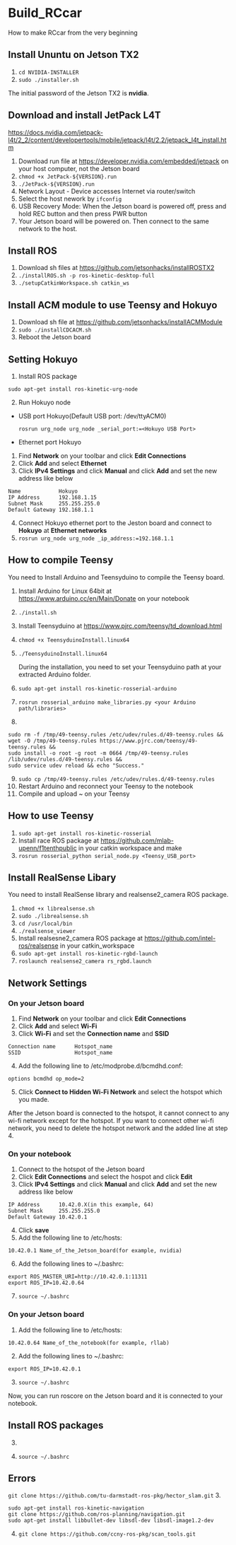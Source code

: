 # Build_RCcar
How to make RCcar from the very beginning
## Install Ununtu on Jetson TX2
1. ```cd NVIDIA-INSTALLER```
2. ```sudo ./installer.sh```

The initial password of the Jetson TX2 is **nvidia**.

## Download and install JetPack L4T
https://docs.nvidia.com/jetpack-l4t/2_2/content/developertools/mobile/jetpack/l4t/2.2/jetpack_l4t_install.htm
1. Download run file at https://developer.nvidia.com/embedded/jetpack on your host computer, not the Jetson board
2. ```chmod +x JetPack-${VERSION}.run```
3. ```./JetPack-${VERSION}.run```
4. Network Layout - Device accesses Internet via router/switch
5. Select the host nework by ```ifconfig```
6. USB Recovery Mode: When the Jetson board is powered off, press and hold REC button and then press PWR button
7. Your Jetson board will be powered on. Then connect to the same network to the host.

## Install ROS
1. Download sh files at https://github.com/jetsonhacks/installROSTX2
2. ```./installROS.sh -p ros-kinetic-desktop-full```
3. ```./setupCatkinWorkspace.sh catkin_ws```

## Install ACM module to use Teensy and Hokuyo
1. Download sh file at https://github.com/jetsonhacks/installACMModule
2. ```sudo ./installCDCACM.sh```
3. Reboot the Jetson board

## Setting Hokuyo
1. Install ROS package
  ```
  sudo apt-get install ros-kinetic-urg-node
  ```
2. Run Hokuyo node
  * USB port Hokuyo(Default USB port: /dev/ttyACM0)
    ```
    rosrun urg_node urg_node _serial_port:=<Hokuyo USB Port>
    ```
  * Ethernet port Hokuyo
  1. Find **Network** on your toolbar and click **Edit Connections**
  2. Click **Add** and select **Ethernet**
  3. Click **IPv4 Settings** and click **Manual** and click **Add** and set the new address like below
  ```
  Name            Hokuyo   
  IP Address      192.168.1.15
  Subnet Mask     255.255.255.0
  Default Gateway 192.168.1.1
  ```
  4. Connect Hokuyo ethernet port to the Jeston board and connect to **Hokuyo** at **Ethernet networks**
  5. ```rosrun urg_node urg_node _ip_address:=192.168.1.1```
  
## How to compile Teensy
You need to Install Arduino and Teensyduino to compile the Teensy board.
1. Install Arduino for Linux 64bit at https://www.arduino.cc/en/Main/Donate on your notebook
2. ```./install.sh```
3. Install Teensyduino at https://www.pjrc.com/teensy/td_download.html
4. ```chmod +x TeensyduinoInstall.linux64```
5. ```./TeensyduinoInstall.linux64``` 
 
   During the installation, you need to set your Teensyduino path at your extracted Arduino folder.
6. ```sudo apt-get install ros-kinetic-rosserial-arduino```
7. ```rosrun rosserial_arduino make_libraries.py <your Arduino path/libraries>```
8. 
```
sudo rm -f /tmp/49-teensy.rules /etc/udev/rules.d/49-teensy.rules &&
wget -O /tmp/49-teensy.rules https://www.pjrc.com/teensy/49-teensy.rules &&
sudo install -o root -g root -m 0664 /tmp/49-teensy.rules /lib/udev/rules.d/49-teensy.rules &&
sudo service udev reload && echo "Success."
```
9. ```sudo cp /tmp/49-teensy.rules /etc/udev/rules.d/49-teensy.rules```
10. Restart Arduino and reconnect your Teensy to the notebook
11. Compile and upload ~ on your Teensy

## How to use Teensy 
1. ```sudo apt-get install ros-kinetic-rosserial```
2. Install race ROS package at https://github.com/mlab-upenn/f1tenthpublic in your catkin workspace and make
3. ```rosrun rosserial_python serial_node.py <Teensy_USB_port>```

## Install RealSense Libary
You need to install RealSense library and realsense2_camera ROS package.
1. ```chmod +x librealsense.sh```
2. ```sudo ./librealsense.sh```
3. ```cd /usr/local/bin```
4. ```./realsense_viewer```
5. Install realsesne2_camera ROS package at https://github.com/intel-ros/realsense in your catkin_workspace
6. ```sudo apt-get install ros-kinetic-rgbd-launch```
7. ```roslaunch realsense2_camera rs_rgbd.launch```

## Network Settings
### On your Jetson board
1. Find **Network** on your toolbar and click **Edit Connections**
2. Click **Add** and select **Wi-Fi**
3. Click **Wi-Fi** and set the **Connection name** and **SSID**
```
Connection name      Hotspot_name  
SSID                 Hotspot_name
```
4. Add the following line to /etc/modprobe.d/bcmdhd.conf:
```
options bcmdhd op_mode=2
```
5. Click **Connect to Hidden Wi-Fi Network** and select the hotspot which you made.

After the Jetson board is connected to the hotspot, it cannot connect to any wi-fi network except for the hotspot.
If you want to connect other wi-fi network, you need to delete the hotspot network and the added line at step 4.

### On your notebook
1. Connect to the hotspot of the Jetson board
2. Click **Edit Connections** and select the hospot and click **Edit**
3. Click **IPv4 Settings** and click **Manual** and click **Add** and set the new address like below
```
IP Address      10.42.0.X(in this example, 64)
Subnet Mask     255.255.255.0
Default Gateway 10.42.0.1
```
4. Click **save**
5. Add the following line to /etc/hosts:
```
10.42.0.1 Name_of_the_Jetson_board(for example, nvidia)
```
6. Add the following lines to ~/.bashrc:
```
export ROS_MASTER_URI=http://10.42.0.1:11311
export ROS_IP=10.42.0.64
```
7. ```source ~/.bashrc```

### On your Jetson board
1. Add the following line to /etc/hosts:
```
10.42.0.64 Name_of_the_notebook(for example, rllab)
```
2. Add the following lines to ~/.bashrc:
```
export ROS_IP=10.42.0.1
```
3. ```source ~/.bashrc```

Now, you can run roscore on the Jetson board and it is connected to your notebook.

## Install ROS packages
3. ```sudo apt-get install ros-kinetic-navigation ros-kinetic-scan-tools ros-kinetic-hector-slam
8. ```source ~/.bashrc```

## Errors
```git clone https://github.com/tu-darmstadt-ros-pkg/hector_slam.git```
3. 
```
sudo apt-get install ros-kinetic-navigation
git clone https://github.com/ros-planning/navigation.git
sudo apt-get install libbullet-dev libsdl-dev libsdl-image1.2-dev
```
4. ```git clone https://github.com/ccny-ros-pkg/scan_tools.git```

